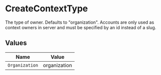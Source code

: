 # CreateContextType

The type of owner. Defaults to "organization". Accounts are only used as context owners in server and must be specified by an id instead of a slug.


## Values

| Name           | Value          |
| -------------- | -------------- |
| `Organization` | organization   |